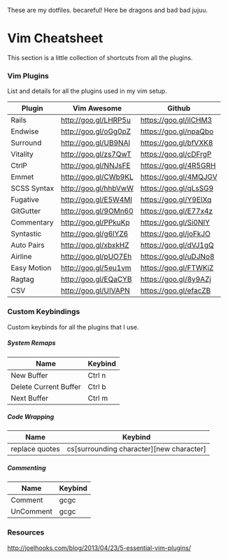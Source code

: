 These are my dotfiles. becareful! Here be dragons and bad bad jujuu. 

# Vim Cheatsheet
This section is a little collection of shortcuts from all the plugins.

### Vim Plugins
List and details for all the plugins used in my vim setup.

|Plugin|Vim Awesome|Github|
|---|---|---|
|Rails|http://goo.gl/LHRP5u|https://goo.gl/iICHM3|
|Endwise|http://goo.gl/oGg0pZ|https://goo.gl/npaQbo|
|Surround|http://goo.gl/UB9NAl|https://goo.gl/bfVXK8|
|Vitality|http://goo.gl/zs7QwT|https://goo.gl/cDFrgP|
|CtrlP|http://goo.gl/NNJsFE|https://goo.gl/4R5GRH|
|Emmet|http://goo.gl/CWb9KL|https://goo.gl/4MQJGV|
|SCSS Syntax|http://goo.gl/hhbVwW|https://goo.gl/qLsSG9|
|Fugative|http://goo.gl/E5W4Ml|https://goo.gl/Y9EIXq|
|GitGutter|http://goo.gl/9OMn60|https://goo.gl/E77x4z|
|Commentary|http://goo.gl/PPkuKp|https://goo.gl/Si0NIY|
|Syntastic|http://goo.gl/g6lYZ6|https://goo.gl/joFkJO|
|Auto Pairs|http://goo.gl/xbxkHZ|https://goo.gl/dVJ1gQ|
|Airline|http://goo.gl/pUO7Eh|https://goo.gl/uDJNo8|
|Easy Motion|http://goo.gl/5eu1vm|https://goo.gl/FTWKjZ|
|Ragtag|http://goo.gl/EQaCYB|https://goo.gl/8y9AZj|
|CSV|http://goo.gl/UIVAPN|https://goo.gl/efacZB|


### Custom Keybindings
Custom keybinds for all the plugins that I use.

##### System Remaps
|Name|Keybind|
|---|---|
|New Buffer|Ctrl n|
|Delete Current Buffer|Ctrl b|
|Next Buffer|Ctrl m|

##### Code Wrapping
|Name|Keybind|
|---|---|
|replace quotes|cs[surrounding character][new character]|

##### Commenting
|Name|Keybind|
|---|---|
|Comment|gcgc|
|UnComment|gcgc|

### Resources
http://joelhooks.com/blog/2013/04/23/5-essential-vim-plugins/
